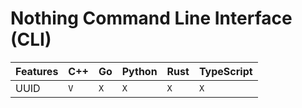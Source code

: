 # Nothing Command Line Interface (CLI)

| Features | C++ | Go  | Python | Rust | TypeScript |
| -------- | --- | --- | ------ | ---- | ---------- |
| UUID     | `V` | `X` | `X`    | `X`  | `X`        |
